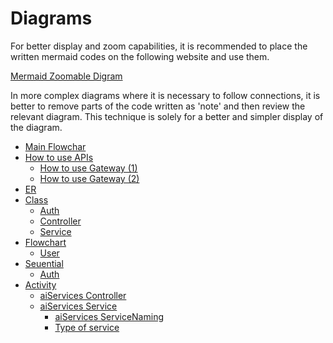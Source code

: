 # Diagrams

For better display and zoom capabilities, it is recommended to place the written mermaid codes on the following website and use them.

[Mermaid Zoomable Digram](https://mermaid.live/edit)

In more complex diagrams where it is necessary to follow connections, it is better to remove parts of the code written as 'note' and then review the relevant diagram. This technique is solely for a better and simpler display of the diagram.

- [Main Flowchar](./Chart)
- [How to use APIs](./apis/APIS)
  - [How to use Gateway (1)](./apis/Call_GW_APIs)
  - [How to use Gateway (2)](./apis/Call_GW_APIs_2)  
- [ER](./er/ER)
- [Class](./class/CLASS)
  - [Auth](./class/Class_Diagram_Auth)
  - [Controller](./class/Class_Diagram_Controller)
  - [Service](./class/Class_Diagram_Service)
- [Flowchart](./flowchart/FLOWCHART)
  - [User](./flowchart/Flowchart_User)
- [Seuential](./sequential/SEQUENTIAL)
  - [Auth](./sequential/Sequential_Diagram_Auth)
- [Activity](./activity/ACTIVITY)
  - [aiServices Controller](./activity/Activity_Diagram_aiServices_ctrl)
  - [aiServices Service](./activity/Activity_Diagram_aiServices_srv)
    - [aiServices ServiceNaming](../service/aiServices_srv_naming)
    - [Type of service](../service/aiServices_srv_type)